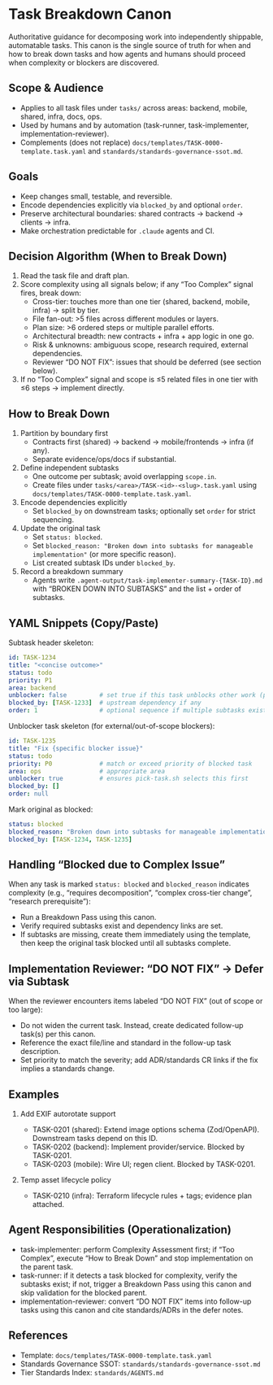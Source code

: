 # Task Breakdown Canon

Authoritative guidance for decomposing work into independently shippable, automatable tasks. This canon is the single source of truth for when and how to break down tasks and how agents and humans should proceed when complexity or blockers are discovered.

## Scope & Audience
- Applies to all task files under `tasks/` across areas: backend, mobile, shared, infra, docs, ops.
- Used by humans and by automation (task-runner, task-implementer, implementation-reviewer).
- Complements (does not replace) `docs/templates/TASK-0000-template.task.yaml` and `standards/standards-governance-ssot.md`.

## Goals
- Keep changes small, testable, and reversible.
- Encode dependencies explicitly via `blocked_by` and optional `order`.
- Preserve architectural boundaries: shared contracts → backend → clients → infra.
- Make orchestration predictable for `.claude` agents and CI.

## Decision Algorithm (When to Break Down)
1) Read the task file and draft plan.
2) Score complexity using all signals below; if any “Too Complex” signal fires, break down:
   - Cross-tier: touches more than one tier (shared, backend, mobile, infra) → split by tier.
   - File fan-out: >5 files across different modules or layers.
   - Plan size: >6 ordered steps or multiple parallel efforts.
   - Architectural breadth: new contracts + infra + app logic in one go.
   - Risk & unknowns: ambiguous scope, research required, external dependencies.
   - Reviewer “DO NOT FIX”: issues that should be deferred (see section below).
3) If no “Too Complex” signal and scope is ≤5 related files in one tier with ≤6 steps → implement directly.

## How to Break Down
1) Partition by boundary first
   - Contracts first (shared) → backend → mobile/frontends → infra (if any).
   - Separate evidence/ops/docs if substantial.
2) Define independent subtasks
   - One outcome per subtask; avoid overlapping `scope.in`.
   - Create files under `tasks/<area>/TASK-<id>-<slug>.task.yaml` using `docs/templates/TASK-0000-template.task.yaml`.
3) Encode dependencies explicitly
   - Set `blocked_by` on downstream tasks; optionally set `order` for strict sequencing.
4) Update the original task
   - Set `status: blocked`.
   - Set `blocked_reason: "Broken down into subtasks for manageable implementation"` (or more specific reason).
   - List created subtask IDs under `blocked_by`.
5) Record a breakdown summary
   - Agents write `.agent-output/task-implementer-summary-{TASK-ID}.md` with “BROKEN DOWN INTO SUBTASKS” and the list + order of subtasks.

## YAML Snippets (Copy/Paste)
Subtask header skeleton:
```yaml
id: TASK-1234
title: "<concise outcome>"
status: todo
priority: P1
area: backend
unblocker: false         # set true if this task unblocks other work (prioritized by pick-task.sh)
blocked_by: [TASK-1233]  # upstream dependency if any
order: 1                 # optional sequence if multiple subtasks exist
```

Unblocker task skeleton (for external/out-of-scope blockers):
```yaml
id: TASK-1235
title: "Fix {specific blocker issue}"
status: todo
priority: P0             # match or exceed priority of blocked task
area: ops                # appropriate area
unblocker: true          # ensures pick-task.sh selects this first
blocked_by: []
order: null
```

Mark original as blocked:
```yaml
status: blocked
blocked_reason: "Broken down into subtasks for manageable implementation"
blocked_by: [TASK-1234, TASK-1235]
```

## Handling “Blocked due to Complex Issue”
When any task is marked `status: blocked` and `blocked_reason` indicates complexity (e.g., “requires decomposition”, “complex cross-tier change”, “research prerequisite”):
- Run a Breakdown Pass using this canon.
- Verify required subtasks exist and dependency links are set.
- If subtasks are missing, create them immediately using the template, then keep the original task blocked until all subtasks complete.

## Implementation Reviewer: “DO NOT FIX” → Defer via Subtask
When the reviewer encounters items labeled “DO NOT FIX” (out of scope or too large):
- Do not widen the current task. Instead, create dedicated follow-up task(s) per this canon.
- Reference the exact file/line and standard in the follow-up task description.
- Set priority to match the severity; add ADR/standards CR links if the fix implies a standards change.

## Examples
1) Add EXIF autorotate support
   - TASK-0201 (shared): Extend image options schema (Zod/OpenAPI). Downstream tasks depend on this ID.
   - TASK-0202 (backend): Implement provider/service. Blocked by TASK-0201.
   - TASK-0203 (mobile): Wire UI; regen client. Blocked by TASK-0201.

2) Temp asset lifecycle policy
   - TASK-0210 (infra): Terraform lifecycle rules + tags; evidence plan attached.

## Agent Responsibilities (Operationalization)
- task-implementer: perform Complexity Assessment first; if “Too Complex”, execute “How to Break Down” and stop implementation on the parent task.
- task-runner: if it detects a task blocked for complexity, verify the subtasks exist; if not, trigger a Breakdown Pass using this canon and skip validation for the blocked parent.
- implementation-reviewer: convert “DO NOT FIX” items into follow-up tasks using this canon and cite standards/ADRs in the defer notes.

## References
- Template: `docs/templates/TASK-0000-template.task.yaml`
- Standards Governance SSOT: `standards/standards-governance-ssot.md`
- Tier Standards Index: `standards/AGENTS.md`

